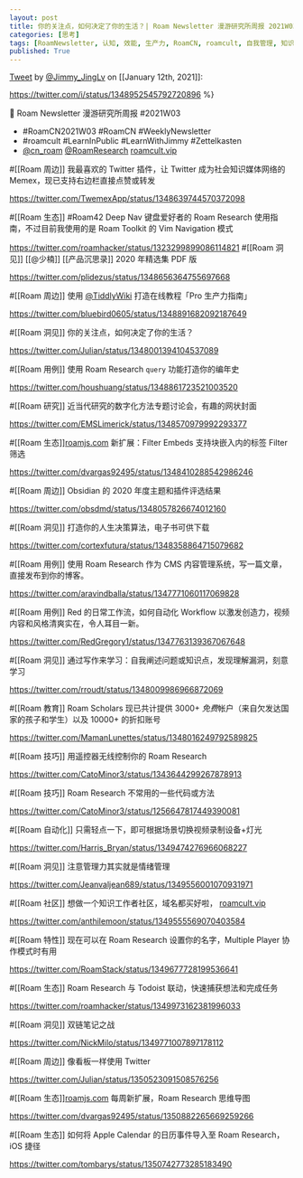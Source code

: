 ```yaml
---
layout: post
title: 你的关注点，如何决定了你的生活？| Roam Newsletter 漫游研究所周报 2021W03
categories: [思考]
tags: [RoamNewsletter, 认知, 效能, 生产力, RoamCN, roamcult, 自我管理, 知识创造, RoamResearch]
published: True
---
```


[Tweet](https://twitter.com/i/status/1348952545792720896) by [@Jimmy_JingLv](https://twitter.com/Jimmy_JingLv) on [[January 12th, 2021]]:

https://twitter.com/i/status/1348952545792720896 %}

📮 Roam Newsletter 漫游研究所周报 #2021W03

- #RoamCN2021W03 #RoamCN #WeeklyNewsletter
- #roamcult #LearnInPublic #LearnWithJimmy #Zettelkasten
- [@cn_roam](https://twitter.com/cn_roam) [@RoamResearch](https://twitter.com/RoamResearch) [roamcult.vip](http://roamcult.vip)

#[[Roam 周边]] 我最喜欢的 Twitter 插件，让 Twitter 成为社会知识媒体网络的 Memex，现已支持右边栏直接点赞或转发

https://twitter.com/TwemexApp/status/1348639744570372098

#[[Roam 生态]] #Roam42 Deep Nav 键盘爱好者的 Roam Research 使用指南，不过目前我使用的是 Roam Toolkit 的
Vim Navigation 模式

https://twitter.com/roamhacker/status/1323299899086114821
#[[Roam 洞见]] [[@少楠]] [[产品沉思录]] 2020 年精选集 PDF 版

https://twitter.com/plidezus/status/1348656364755697668

#[[Roam 周边]] 使用 [@TiddlyWiki](https://twitter.com/TiddlyWiki) 打造在线教程「Pro 生产力指南」

https://twitter.com/bluebird0605/status/1348891682092187649

#[[Roam 洞见]] 你的关注点，如何决定了你的生活？

https://twitter.com/Julian/status/1348001394104537089

#[[Roam 用例]] 使用 Roam Research `query` 功能打造你的编年史

https://twitter.com/houshuang/status/1348861723521003520

#[[Roam 研究]] 近当代研究的数字化方法专题讨论会，有趣的网状封面

https://twitter.com/EMSLimerick/status/1348570979992293377

#[[Roam 生态]][roamjs.com](http://roamjs.com) 新扩展：Filter Embeds 支持块嵌入内的标签 Filter 筛选

https://twitter.com/dvargas92495/status/1348410288542986246

#[[Roam 周边]] Obsidian 的 2020 年度主题和插件评选结果

https://twitter.com/obsdmd/status/1348057826674012160

#[[Roam 洞见]] 打造你的人生决策算法，电子书可供下载

https://twitter.com/cortexfutura/status/1348358864715079682

#[[Roam 用例]] 使用 Roam Research 作为 CMS 内容管理系统，写一篇文章，直接发布到你的博客。

https://twitter.com/aravindballa/status/1347771060117069828

#[[Roam 用例]] Red 的日常工作流，如何自动化 Workflow 以激发创造力，视频内容和风格清爽实在，令人耳目一新。

https://twitter.com/RedGregory1/status/1347763139367067648

#[[Roam 洞见]] 通过写作来学习：自我阐述问题或知识点，发现理解漏洞，刻意学习

https://twitter.com/rroudt/status/1348009986966872069

#[[Roam 教育]] Roam Scholars 现已共计提供 3000+ *免费*帐户（来自欠发达国家的孩子和学生）以及 10000+ 的折扣账号

https://twitter.com/MamanLunettes/status/1348016249792589825

#[[Roam 技巧]] 用遥控器无线控制你的 Roam Research

https://twitter.com/CatoMinor3/status/1343644299267878913

#[[Roam 技巧]] Roam Research 不常用的一些代码或方法

https://twitter.com/CatoMinor3/status/1256647817449390081

#[[Roam 自动化]] 只需轻点一下，即可根据场景切换视频录制设备+灯光

https://twitter.com/Harris_Bryan/status/1349474276966068227

#[[Roam 洞见]] 注意管理力其实就是情绪管理

https://twitter.com/Jeanvaljean689/status/1349556001070931971

#[[Roam 社区]] 想做一个知识工作者社区，域名都买好啦， [roamcult.vip](http://roamcult.vip)

https://twitter.com/anthilemoon/status/1349555569070403584

#[[Roam 特性]] 现在可以在 Roam Research 设置你的名字，Multiple Player 协作模式时有用

https://twitter.com/RoamStack/status/1349677728199536641

#[[Roam 生态]] Roam Research 与 Todoist 联动，快速捕获想法和完成任务

https://twitter.com/roamhacker/status/1349973162381996033

#[[Roam 洞见]] 双链笔记之战

https://twitter.com/NickMilo/status/1349771007897178112

#[[Roam 周边]] 像看板一样使用 Twitter

https://twitter.com/Julian/status/1350523091508576256

#[[Roam 生态]][roamjs.com](http://roamjs.com) 每周新扩展，Roam Research 思维导图

https://twitter.com/dvargas92495/status/1350882265669259266

#[[Roam 生态]] 如何将 Apple Calendar 的日历事件导入至 Roam Research，iOS 捷径

https://twitter.com/tombarys/status/1350742773285183490
